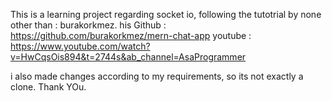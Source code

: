 This is a learning project regarding socket io, following the tutotrial by none other than : burakorkmez.
his Github : https://github.com/burakorkmez/mern-chat-app
youtube : https://www.youtube.com/watch?v=HwCqsOis894&t=2744s&ab_channel=AsaProgrammer

i also made changes according to my requirements, so its not exactly a clone.
Thank YOu.
